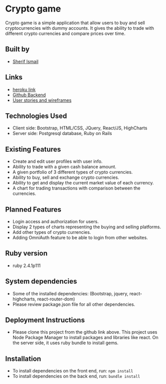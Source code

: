 # Crypto game

Crypto game is a simple application that allow users to buy and sell cryptocurrencies with dummy accounts. It gives the ability to trade with different crypto currencies and compare prices over time. 

## Built by
* [Sherif Ismail](https://github.com/SherifIsmail01)

## Links
* [heroku link](https://crypto-game.herokuapp.com/)
* [Github Backend](https://github.com/SherifIsmail01/cryptogame-backend)
* [User stories and wireframes](https://docs.google.com/document/d/1z_Pv6_-TKOrZ1qD126MwiESTh3_znMj01_wtUq0ystw/edit)

## Technologies Used
* Client side: Bootstrap, HTML/CSS, JQuery, React/JS, HighCharts
* Server side: Postgresql database, Ruby on Rails

## Existing Features
* Create and edit user profiles with user info.
* Ability to trade with a given cash balance amount.
* A given portfolio of 3 different types of crypto currencies.
* Ability to buy, sell and exchange crypto currencies.
* Ability to get and display the current market value of each currency.
* A chart for trading transactions with comparison between the currencies. 

## Planned Features
* Login access and authorization for users.
* Display 2 types of charts representing the buying and selling platforms.
* Add other types of crypto currencies.
* Adding OmniAuth feature to be able to login from other websites. 

## Ruby version
* ruby 2.4.1p111

## System dependencies
* Some of the installed dependencies: (Bootstrap, jquery, react-highcharts, react-router-dom)
* Please review package.json file for all other dependencies.

## Deployment Instructions
* Please clone this project from the github link above. This project uses Node Package Manager to install packages and libraries like react. On the server side, it uses ruby bundle to install gems.
## Installation
* To install dependencies on the front end, run: `npm install`
* To install dependencies on the back end, run: `bundle install`
